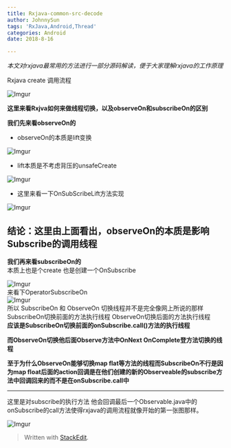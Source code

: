 ```yaml
---
title: Rxjava-common-src-decode
author: JohnnySun
tags: 'RxJava,Android,Thread'
categories: Android
date: 2018-8-16

---
```


<p><em>本文对rxjava最常用的方法进行一部分源码解读，便于大家理解rxjava的工作原理</em></p>
<p>Rxjava create 调用流程</p>
<p><img src="https://i.imgur.com/6kp4Rzt.png" alt="Imgur"></p>
<p><strong>这里来看Rxjva如何来做线程切换，以及observeOn和subscribeOn的区别</strong></p>
<p><strong>我们先来看observeOn的</strong></p>
<ul>
<li>observeOn的本质是lift变换</li>
</ul>
<p><img src="https://i.imgur.com/y12GvOc.png" alt="Imgur"></p>
<ul>
<li>lift本质是不考虑背压的unsafeCreate</li>
</ul>
<p><img src="https://i.imgur.com/doYmNsw.png" alt="Imgur"></p>
<ul>
<li>这里来看一下OnSubScribeLift方法实现</li>
</ul>
<p><img src="https://i.imgur.com/jLmf8mS.png" alt="Imgur"></p>
<h2 id="结论：这里由上面看出，observeon的本质是影响subscribe的调用线程"><strong>结论：这里由上面看出，observeOn的本质是影响Subscribe的调用线程</strong></h2>
<p><strong>我们再来看subscribeOn的</strong><br>
本质上也是个create 也是创建一个OnSubscribe</p>
<p><img src="https://i.imgur.com/zHQ7rNy.png" alt="Imgur"><br>
来看下OperatorSubscribeOn<br>
<img src="https://i.imgur.com/oEtuyqe.png" alt="Imgur"><br>
所以 SubscribeOn 和 ObserveOn 切换线程并不是完全像网上所说的那样 SubscribeOn切换前面的方法执行线程 ObserveOn切换后面的方法执行线程<br>
<strong>应该是SubscribeOn切换前面的onSubscribe.call()方法的执行线程</strong></p>
<p><strong>而ObserveOn切换他后面Observe方法中OnNext OnComplete登方法切换的线程</strong></p>
<p><strong>至于为什么ObserveOn能够切换map flat等方法的线程而SubscribeOn不行是因为map float后面的action回调是在他们创建的新的Observeable的subscribe方法中回调回来的而不是在onSubscribe.call中</strong></p>
<hr>
<p>这里是对subscribe的执行方法 他会回调最后一个Observable.java中的onSubscribe的call方法使得rxjava的调用流程就像开始的第一张图那样。</p>
<p><img src="https://i.imgur.com/aLdfvaV.png" alt="Imgur"></p>
<blockquote>
<p>Written with <a href="https://stackedit.io/">StackEdit</a>.</p>
</blockquote>

